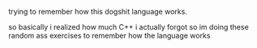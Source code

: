 trying to remember how this dogshit language works.

so basically i realized how much C++ i actually forgot so im doing these random ass exercises to remember how the language works
